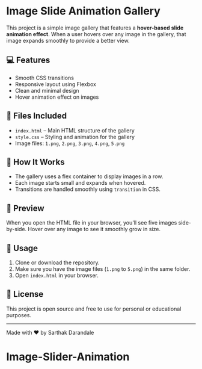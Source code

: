 # Image Slide Animation Gallery

This project is a simple image gallery that features a **hover-based slide animation effect**. When a user hovers over any image in the gallery, that image expands smoothly to provide a better view.

## 💻 Features

- Smooth CSS transitions
- Responsive layout using Flexbox
- Clean and minimal design
- Hover animation effect on images

## 📁 Files Included

- `index.html` – Main HTML structure of the gallery
- `style.css` – Styling and animation for the gallery
- Image files: `1.png`, `2.png`, `3.png`, `4.png`, `5.png`

## 🔧 How It Works

- The gallery uses a flex container to display images in a row.
- Each image starts small and expands when hovered.
- Transitions are handled smoothly using `transition` in CSS.

## 🎨 Preview

When you open the HTML file in your browser, you'll see five images side-by-side. Hover over any image to see it smoothly grow in size.



## 📌 Usage

1. Clone or download the repository.
2. Make sure you have the image files (`1.png` to `5.png`) in the same folder.
3. Open `index.html` in your browser.

## 📄 License

This project is open source and free to use for personal or educational purposes.

---

Made with ❤️ by Sarthak Darandale
# Image-Slider-Animation

